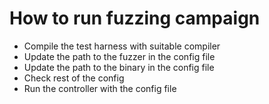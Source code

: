 # How to run fuzzing campaign
- Compile the test harness with suitable compiler
- Update the path to the fuzzer in the config file
- Update the path to the binary in the config file
- Check rest of the config
- Run the controller with the config file
